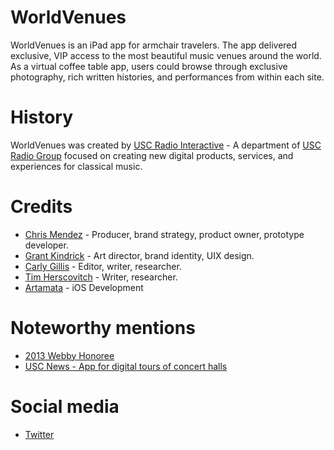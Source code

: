 WorldVenues
==

WorldVenues is an iPad app for armchair travelers. The app delivered exclusive, VIP access to the most beautiful music venues around the world. As a virtual coffee table app, users could browse through exclusive photography, rich written histories, and performances from within each site.


# History

WorldVenues was created by [USC Radio Interactive](http://interactive.uscradiogroup.org/) - A department of [USC Radio Group](http://uscradiogroup.org) focused on creating new digital products, services, and experiences for classical music. 



# Credits
- [Chris Mendez](http://www.chrisjmendez.com/) - Producer, brand strategy, product owner, prototype developer.
- [Grant Kindrick](http://grantkindrick.com/resume/) - Art director, brand identity, UIX design. 
- [Carly Gillis](http://carlyrosegillis.com/) - Editor, writer, researcher.
- [Tim Herscovitch](https://timh.bandcamp.com/) - Writer, researcher.
- [Artamata](http://artamata.com/) - iOS Development


# Noteworthy mentions

- [2013 Webby Honoree](http://webbyawards.com/winners/2013/mobile-apps/handheld-devices/music-handheld-devices/worldvenues/)
- [USC News - App for digital tours of concert halls](https://news.usc.edu/44397/classical-kusc-launches-app-for-digital-tours-of-concert-halls/)


# Social media

- [Twitter](https://twitter.com/worldvenues)
